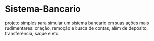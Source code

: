 # Sistema-Bancario

projeto simples para simular um sistema bancario em suas ações mais rudimentares: criação, remoção e busca de contas, além de depósito, transferência, saque e etc.
